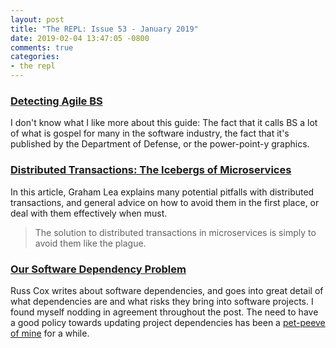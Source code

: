 ```yaml
---
layout: post
title: "The REPL: Issue 53 - January 2019"
date: 2019-02-04 13:47:05 -0800
comments: true
categories:
- the repl
---
```


### [Detecting Agile BS][1]

I don't know what I like more about this guide: The fact that it calls BS a lot of what is gospel for many in the software industry, the fact that it's published by the Department of Defense, or the power-point-y graphics.

### [Distributed Transactions: The Icebergs of Microservices][2]

In this article, Graham Lea explains many potential pitfalls with distributed transactions, and general advice on how to avoid them in the first place, or deal with them effectively when must.

> The solution to distributed transactions in microservices is simply to avoid them like the plague.

### [Our Software Dependency Problem][3]

Russ Cox writes about software dependencies, and goes into great detail of what dependencies are and what risks they bring into software projects. I found myself nodding in agreement throughout the post. The need to have a good policy towards updating project dependencies has been a [pet-peeve of mine][4] for a while.


[1]: https://media.defense.gov/2018/Oct/09/2002049591/-1/-1/0/DIB_DETECTING_AGILE_BS_2018.10.05.PDF
[2]: http://www.grahamlea.com/2016/08/distributed-transactions-microservices-icebergs/
[3]: https://research.swtch.com/deps
[4]: /blog/2015/01/05/stagnation/
